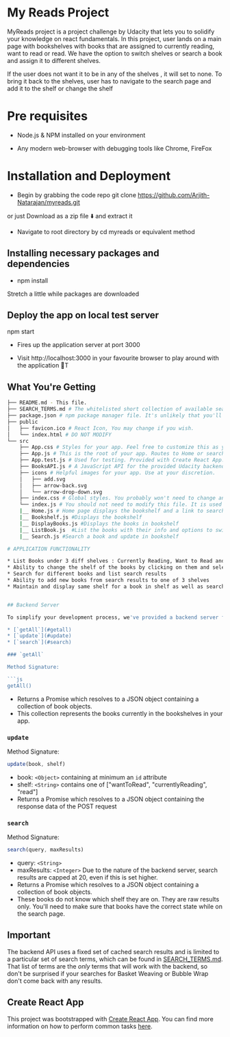 # My Reads Project

MyReads project is a project challenge by Udacity that lets you to solidify your knowledge on react fundamentals.
In this project, user lands on a main page with bookshelves with books that are assigned to currently reading, want to read or read. We have the option to switch shelves or search a book and assign it to different shelves.

If the user does not want it to be in any of the shelves , it will set to none. To bring it back to the shelves, user has to navigate to the search page and add it to the shelf or change the shelf

# Pre requisites

* Node.js & NPM installed on your environment

* Any modern web-browser with debugging tools like Chrome, FireFox

# Installation and Deployment

* Begin by grabbing the code repo
git clone https://github.com/Arjith-Natarajan/myreads.git

or just Download as a zip file ⬇️ and extract it

* Navigate to root directory by cd myreads or equivalent method

## Installing necessary packages and dependencies

* npm install

Stretch a little while packages are downloaded

## Deploy the app on local test server

npm start

* Fires up the application server at port 3000

* Visit http://localhost:3000 in your favourite browser to play around with the application 🎊T

## What You're Getting
```bash
├── README.md - This file.
├── SEARCH_TERMS.md # The whitelisted short collection of available search terms for you to use with your app.
├── package.json # npm package manager file. It's unlikely that you'll need to modify this.
├── public
│   ├── favicon.ico # React Icon, You may change if you wish.
│   └── index.html # DO NOT MODIFY
└── src
    ├── App.css # Styles for your app. Feel free to customize this as you desire.
    ├── App.js # This is the root of your app. Routes to Home or search page
    ├── App.test.js # Used for testing. Provided with Create React App. Testing is encouraged, but not required.
    ├── BooksAPI.js # A JavaScript API for the provided Udacity backend. Instructions for the methods are below.
    ├── icons # Helpful images for your app. Use at your discretion.
    │   ├── add.svg
    │   ├── arrow-back.svg
    │   └── arrow-drop-down.svg
    ├── index.css # Global styles. You probably won't need to change anything here.
    └── index.js # You should not need to modify this file. It is used for DOM rendering only.
    |__ Home.js # Home page displays the bookshelf and a link to search page
    |__ Bookshelf.js #Displays the bookshelf
    |__ DisplayBooks.js #Displays the books in bookshelf 
    |__ ListBook.js  #List the books with their info and options to switch shelves
    |__ Search.js #Search a book and update in bookshelf

# APPLICATION FUNCTIONALITY

* List Books under 3 diff shelves : Currently Reading, Want to Read and Read
* Ability to change the shelf of the books by clicking on them and selecting
* Search for different books and list search results
* Ability to add new books from search results to one of 3 shelves
* Maintain and display same shelf for a book in shelf as well as search results


## Backend Server

To simplify your development process, we've provided a backend server for you to develop against. The provided file [`BooksAPI.js`](src/BooksAPI.js) contains the methods you will need to perform necessary operations on the backend:

* [`getAll`](#getall)
* [`update`](#update)
* [`search`](#search)

### `getAll`

Method Signature:

```js
getAll()
```

* Returns a Promise which resolves to a JSON object containing a collection of book objects.
* This collection represents the books currently in the bookshelves in your app.

### `update`

Method Signature:

```js
update(book, shelf)
```

* book: `<Object>` containing at minimum an `id` attribute
* shelf: `<String>` contains one of ["wantToRead", "currentlyReading", "read"]  
* Returns a Promise which resolves to a JSON object containing the response data of the POST request

### `search`

Method Signature:

```js
search(query, maxResults)
```

* query: `<String>`
* maxResults: `<Integer>` Due to the nature of the backend server, search results are capped at 20, even if this is set higher.
* Returns a Promise which resolves to a JSON object containing a collection of book objects.
* These books do not know which shelf they are on. They are raw results only. You'll need to make sure that books have the correct state while on the search page.

## Important
The backend API uses a fixed set of cached search results and is limited to a particular set of search terms, which can be found in [SEARCH_TERMS.md](SEARCH_TERMS.md). That list of terms are the _only_ terms that will work with the backend, so don't be surprised if your searches for Basket Weaving or Bubble Wrap don't come back with any results.

## Create React App

This project was bootstrapped with [Create React App](https://github.com/facebookincubator/create-react-app). You can find more information on how to perform common tasks [here](https://github.com/facebookincubator/create-react-app/blob/master/packages/react-scripts/template/README.md).
